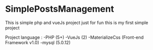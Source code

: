 # SimplePostsManagement
This is simple php and vueJs project just for fun this is my first simple project  

Project language : 
  -PHP (5+)
  -VueJs (2)
  -MaterializeCss (Front-end Framework v1.0)
  -mysql (5.0.12)
